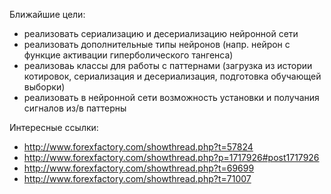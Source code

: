 Ближайшие цели:
  - реализовать сериализацию и десериализацию нейронной сети
  - реализовать дополнительные типы нейронов (напр. нейрон с функцие активации гиперболического тангенса)
  - реализоваь классы для работы с паттернами (загрузка из истории котировок, сериализация и десериализация, подготовка обучающей выборки)
  - реализовать в нейронной сети возможность установки и получания сигналов из/в паттерны

Интересные ссылки:
 - http://www.forexfactory.com/showthread.php?t=57824
 - http://www.forexfactory.com/showthread.php?p=1717926#post1717926
 - http://www.forexfactory.com/showthread.php?t=69699
 - http://www.forexfactory.com/showthread.php?t=71007
